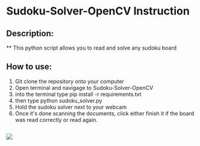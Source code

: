 # Sudoku-Solver-OpenCV Instruction

## Description:

** This python script allows you to read and solve any sudoku board

## How to use:

1. Git clone the repository onto your computer
2. Open terminal and navigage to Sudoku-Solver-OpenCV
3. into the terminal type pip install -r requirements.txt
4. then type python sudoku_solver.py
5. Hold the sudoku solver next to your webcam
6. Once it's done scanning the documents, click either finish it if the board was read correctly or read again. 
```
```
[![](http://img.youtube.com/vi/2aVMRgkW6Ic/0.jpg)](http://www.youtube.com/watch?v=2aVMRgkW6Ic "")




